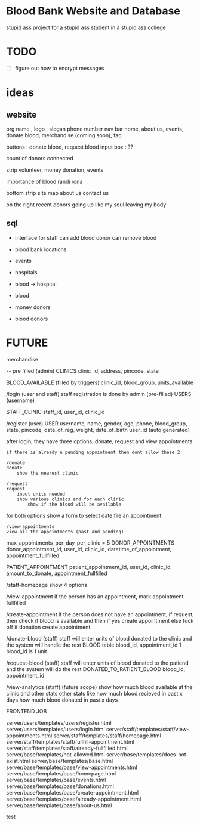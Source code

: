 
# Blood Bank Website and Database
stupid ass project for a stupid ass student in a stupid ass college

# TODO

- [ ] figure out how to encrypt messages


# ideas

## website

org name , logo , slogan
phone number
nav bar
    home, about us, events, donate blood, merchandise (coming soon), faq

buttons : donate blood, request blood
input box : ??

count of donors connected

strip
    volunteer, money donation, events

importance of blood randi rona

bottom strip
    site map
    about us
    contact us

on the right recent donors going up like my soul leaving my body


## sql

- interface for staff
    can add blood donor
    can remove blood

- blood bank locations

- events

- hospitals

- blood -> hospital

- blood

- money donors

- blood donors


# FUTURE

merchandise

-- pre filled (admin)
CLINICS
    clinic_id, address, pincode, state

BLOOD_AVAILABLE (filled by triggers)
    clinic_id, blood_group, units_available

/login (user and staff)
staff registration is done by admin (pre-filled)
USERS (username)

STAFF_CLINIC
    staff_id, user_id, clinic_id

/register (user)
USER
    username, name, gender, age, phone, blood_group, state, pincode, date_of_reg, weight, date_of_birth
    user_id (auto generated)

after login, they have three options, donate, request and view appointments

    if there is already a pending appointment then dont allow these 2

    /donate
    donate
        show the nearest clinic

    /request
    request
        input units needed
        show various clinics and for each clinic
            show if the blood will be available

  for both options show a form to 
        select date
        file an appointment

    /view-appointments
    view all the appointments (past and pending)

max_appointments_per_day_per_clinic = 5
DONOR_APPOINTMENTS
    donor_appointment_id, user_id, clinic_id, datetime_of_appointment, appointment_fullfilled

PATIENT_APPOINTMENT
    patient_appointment_id, user_id, clinic_id, amount_to_donate, appointment_fullfilled

/staff-homepage
show 4 options

/view-appointment
    if the person has an appointment, mark appointment fullfilled

/create-appointment
    if the person does not have an appointment,
        if request, then check if blood is available and then 
            if yes
                create appointment
            else
                fuck off
        if donation
            create appointment

/donate-blood (staff)
    staff will enter units of blood donated to the clinic and the system will handle the rest
BLOOD table
    blood_id, appointment_id
1 blood_id is 1 unit

/request-blood (staff)
    staff will enter units of blood donated to the patiend and the system will do the rest
DONATED_TO_PATIENT_BLOOD
    blood_id, appointment_id

/view-analytics (staff) (future scope)
    show how much blood available at the clinic and other stats
        other stats like
            how much blood recieved in past x days
            how much blood donated in past x days



FRONTEND JOB

server/users/templates/users/register.html
server/users/templates/users/login.html
server/staff/templates/staff/view-appointments.html
server/staff/templates/staff/homepage.html
server/staff/templates/staff/fullfill-appointment.html
server/staff/templates/staff/already-fullfilled.html
server/base/templates/not-allowed.html
server/base/templates/does-not-exist.html
server/base/templates/base.html
server/base/templates/base/view-appointments.html
server/base/templates/base/homepage.html
server/base/templates/base/events.html
server/base/templates/base/donations.html
server/base/templates/base/create-appointment.html
server/base/templates/base/already-appointment.html
server/base/templates/base/about-us.html


test
